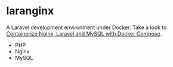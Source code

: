 # laranginx

A Laravel development environment under Docker. Take a look to [Containerize Nginx, Laravel and MySQL with Docker Compose](https://webomnizz.com/containerize-nginx-laravel-and-mysql-with-docker-compose).

- PHP
- Nginx
- MySQL